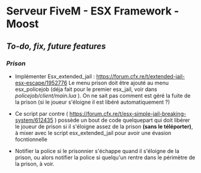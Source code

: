 # Serveur FiveM - ESX Framework - Moost
## _To-do, fix, future features_


### _Prison_
- Implémenter Esx_extended_jail : https://forum.cfx.re/t/extended-jail-esx-escape/1952776
Le menu prison doit être ajouté au menu esx_policejob (déja fait pour le premier esx_jail, voir dans *policejob/client/main.lua* ).
On ne sait pas comment est géré la fuite de la prison (si le joueur s'éloigne il est libéré automatiquement ?)

- Ce script par contre ( https://forum.cfx.re/t/esx-simple-jail-breaking-system/612435 ) possède un bout de code quelquepart qui doit libérer le joueur de prison si il s'éloigne assez de la prison **(sans le téléporter)**, à mixer avec le script esx_extended_jail pour avoir une évasion focntionnelle

- Notifier la police si le prisonnier s'échappe quand il s'éloigne de la prison, ou alors notifier la police si quelqu'un rentre dans le périmètre de la prison, à voir. 


